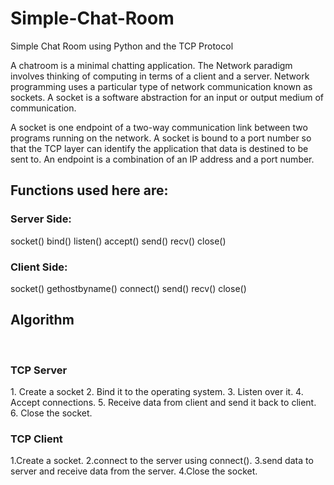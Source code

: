 # Simple-Chat-Room
Simple Chat Room using Python and the TCP Protocol
<p>
A chatroom is a minimal chatting application. The Network paradigm involves thinking of computing in terms of a client and a server.
Network programming uses a particular type of network communication known as sockets. A socket is a software abstraction for an
input or output medium of communication.

A socket is one endpoint of a two-way communication link between two programs running on the network. A socket is bound to a port number so that the TCP layer can identify the application that data is destined to be sent to. An endpoint is a combination of an IP address and a port number.

<h2>Functions used here are:</h2>
<h3>Server Side:</h3>
socket()    bind()    listen()    accept()    send()    recv()    close()
<br>
<h3>Client Side:</h3>
socket()    gethostbyname()    connect()    send()    recv()    close()
<br>
<h2>Algorithm</h2>
<br>
<h3>TCP Server</h3>
1. Create a socket
2. Bind it to the operating system.
3. Listen over it.
4. Accept connections.
5. Receive data from client and  send it back to client.
6. Close the socket.
<br>
<h3>TCP Client</h3>
1.Create a socket.
2.connect to the server using connect().
3.send data to server and receive data from the server.
4.Close the socket.
</p>
